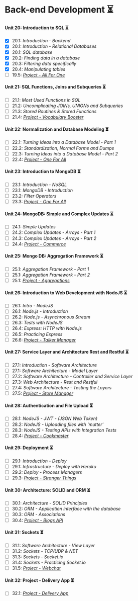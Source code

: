 # Back-end Development :hourglass_flowing_sand:

#### Unit 20: Introduction to SQL :hourglass_flowing_sand:

- [X] 20.1: _Introduction - Backend_
- [X] 20.1: _Introduction - Relational Databases_
- [X] 20.1: _SQL database_
- [X] 20.2: _Finding data in a database_
- [X] 20.3: _Filtering data specifically_
- [X] 20.4: _Manipulating tables_
- [ ] 19.5: [_Project - All For One_]()

#### Unit 21: SQL Functions, Joins and Subqueries :hourglass_flowing_sand:

- [ ] 21.1: _Most Used Functions in SQL_
- [ ] 21.2: _Uncomplicating JOINs, UNIONs and Subqueries_
- [ ] 21.3: _Stored Routines & Stored Functions_
- [ ] 21.4: [_Project - Vocabulary Booster_]()

#### Unit 22: Normalization and Database Modeling :hourglass_flowing_sand:

- [ ] 22.1: _Turning Ideas into a Database Model - Part 1_
- [ ] 22.2: _Standardization, Normal Forms and Dumps_
- [ ] 22.3: _Turning Ideas into a Database Model - Part 2_
- [ ] 22.4: [_Project - One For All_]()

#### Unit 23: Introduction to MongoDB :hourglass_flowing_sand:

- [ ] 23.1: _Introduction - NoSQL_
- [ ] 23.1: _MongoDB - Introduction_
- [ ] 23.2: _Filter Operators_
- [ ] 23.3: [_Project - One For All_]()

#### Unit 24: MongoDB: Simple and Complex Updates :hourglass_flowing_sand:

- [ ] 24.1: _Simple Updates_
- [ ] 24.2: _Complex Updates - Arrays - Part 1_
- [ ] 24.3: _Complex Updates - Arrays - Part 2_
- [ ] 24.4: [_Project - Commerce_]()

#### Unit 25: Mongo DB: Aggregation Framework :hourglass_flowing_sand:

- [ ] 25.1: _Aggregation Framework - Part 1_
- [ ] 25.1: _Aggregation Framework - Part 2_
- [ ] 25.1: [_Project - Aggregations_]()

#### Unit 26: Introduction to Web Development with NodeJS :hourglass_flowing_sand:

- [ ] 26.1: _Intro - NodeJS_
- [ ] 26.1: _Node.js - Introduction_
- [ ] 26.2: _Node.js - Asynchronous Stream_
- [ ] 26.3: _Tests with NodeJS_
- [ ] 26.4: _Express: HTTP with Node.js_
- [ ] 26.5: _Practicing Express_
- [ ] 26.6: [_Project - Talker Manager_]()

#### Unit 27: Service Layer and Architecture Rest and Restful :hourglass_flowing_sand:

- [ ] 27.1: _Introduction - Software Architecture_
- [ ] 27.1: _Software Architecture - Model Layer_
- [ ] 27.2: _Software Architecture - Controller and Service Layer_
- [ ] 27.3: _Web Architecture - Rest and Restful_
- [ ] 27.4: _Software Architecture - Testing the Layers_
- [ ] 27.5: [_Project - Store Manager_]()

#### Unit 28: Authentication and File Upload :hourglass_flowing_sand:

- [ ] 28.1: _NodeJS - JWT - (JSON Web Token)_
- [ ] 28.2: _NodeJS - Uploading files with 'mutter'_
- [ ] 28.3: _NodeJS - Testing APIs with Integration Tests_
- [ ] 28.4: [_Project - Cookmaster_]()

#### Unit 29: Deployment :hourglass_flowing_sand:

- [ ] 29.1: _Introduction - Deploy_
- [ ] 29.1: _Infrastructure - Deploy with Heroku_
- [ ] 29.2: _Deploy - Process Managers_
- [ ] 29.3: [_Project - Stranger Things_]()

#### Unit 30: Architecture: SOLID and ORM :hourglass_flowing_sand:

- [ ] 30.1: _Architecture - SOLID Principles_
- [ ] 30.2: _ORM - Application interface with the database_
- [ ] 30.3: _ORM - Associations_
- [ ] 30.4: [_Project - Blogs API_]()

#### Unit 31: Sockets :hourglass_flowing_sand:

- [ ] 31.1: _Software Architecture - View Layer_
- [ ] 31.2: _Sockets - TCP/UDP & NET_
- [ ] 31.3: _Sockets - Socket.io_
- [ ] 31.4: _Sockets - Practicing Socket.io_
- [ ] 31.5: [_Project - Webchat_]()

#### Unit 32: Project - Delivery App :hourglass_flowing_sand:

- [ ] 32.1: [_Project - Delivery App_]()
